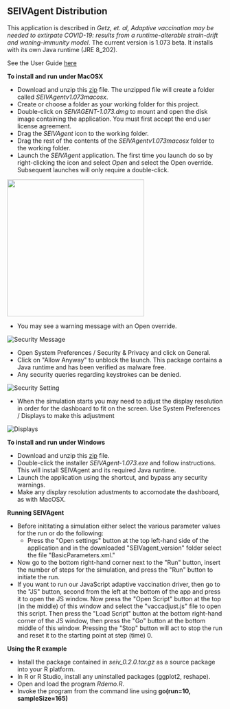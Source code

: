 ## SEIVAgent Distribution
This application is described in *Getz, et. al, Adaptive vaccination may be needed to extirpate COVID-19: results from a runtime-alterable strain-drift and waning-immunity model*. The current version is 1.073 beta. It installs with its own Java runtime (JRE 8_202).

See the User Guide [here](https://wiki.numerusinc.com/index.php/SEIVAgent_IBM_Epidemic_Simulator)

**To install and run under MacOSX**
* Download and unzip this [zip](https://github.com/rmsalter/SEIVAgent_distribution/releases/download/SEIVAgent_v1.073beta/SEIVAgent1.073macosx.zip) file. The unzipped file will create a folder called *SEIVAgentv1.073macosx*.
* Create or choose a folder as your working folder for this project.
* Double-click on *SEIVAGENT-1.073.dmg* to mount and open the disk image containing the application. You must first accept the end user license agreement.
* Drag the *SEIVAgent* icon to the working folder.
* Drag the rest of the contents of the *SEIVAgentv1.073macosx* folder to the working folder.
* Launch the *SEIVAgent* application. The first time you launch do so by right-clicking the icon and select *Open* and select the Open override. Subsequent launches will only require a double-click. 

<img src="https://github.com/rmsalter/SEIVAgent_distribution/releases/download/SEIVAgent_v1.071beta/Screen.Shot.2021-06-24.at.13.33.40.png" width="319">

* You may see a warning message with an Open override. 

![Security Message](https://github.com/rmsalter/SEIVAgent_distribution/releases/download/SEIVAgent_v1.071beta/Screen.Shot.2021-06-14.at.22.19.25.png)

  * Open System Preferences / Security & Privacy and click on General.
  * Click on "Allow Anyway" to unblock the launch. This package contains a Java runtime and has been verified as malware free.
  * Any security queries regarding keystrokes can be denied.

![Security Setting](https://github.com/rmsalter/SEIVAgent_distribution/releases/download/SEIVAgent_v1.071beta/Screen.Shot.2021-06-14.at.22.19.46.png)

* When the simulation starts you may need to adjust the display resolution in order for the dashboard to fit on the screen. Use System Preferences / Displays to make this adjustment

![Displays](https://github.com/rmsalter/SEIVAgent_distribution/releases/download/SEIVAgent_v1.071beta/Screen.Shot.2021-06-14.at.22.22.11.png)

**To install and run under Windows**
* Download and unzip this [zip](https://github.com/rmsalter/SEIVAgent_distribution/releases/download/SEIVAgent_v1.073beta/SEIVAgent1.073win.zip) file. 
* Double-click the installer *SEIVAgent-1.073.exe* and follow instructions. This will install SEIVAgent and its required Java runtime.
* Launch the application using the shortcut, and bypass any security warnings.
* Make any display resolution adustments to accomodate the dashboard, as with MacOSX.

**Running SEIVAgent**
* Before inititating a simulation either select the various parameter values for the run or do the following: 
  * Press the "Open settings" button at the top left-hand side of the application and in the downloaded "SEIVagent_version" folder select the file "BasicParameters.xml."
* Now go to the bottom right-hand corner next to the "Run" button, insert the number of steps for the simulation, and press the "Run" button to initiate the run.
* If you want to run our JavaScript adaptive vaccination driver, then go to the "JS" button, second from the left at the bottom of the app and press it to open the JS window.  Now press the "Open Script" button at the top (in the middle) of this window and select the "vaccadjust.js" file to open this script.  Then press the "Load Script" button at the bottom right-hand corner of the JS window, then press the "Go" button at the bottom middle of this window.  Pressing the "Stop" button will act to stop the run and reset it to the starting point at step (time) 0.

**Using the R example**
* Install the package contained in *seiv_0.2.0.tar.gz* as a source package into your R platform.
* In R or R Studio, install any uninstalled packages (ggplot2, reshape).
* Open and load the program *Rdemo.R*.
* Invoke the program from the command line using **go(run=10, sampleSize=165)**
